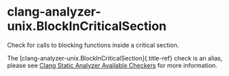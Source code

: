 # clang-analyzer-unix.BlockInCriticalSection

Check for calls to blocking functions inside a critical section.

The [clang-analyzer-unix.BlockInCriticalSection]{.title-ref} check is an
alias, please see [Clang Static Analyzer Available
Checkers](https://clang.llvm.org/docs/analyzer/checkers.html#unix-blockincriticalsection)
for more information.
